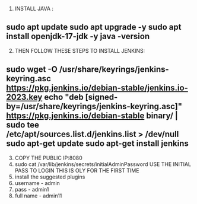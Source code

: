 1) INSTALL JAVA :

sudo apt update
sudo apt upgrade -y
sudo apt install openjdk-17-jdk -y
java -version
--------------------------------------------------------------------
2) THEN FOLLOW THESE STEPS TO INSTALL JENKINS: 

sudo wget -O /usr/share/keyrings/jenkins-keyring.asc \
  https://pkg.jenkins.io/debian-stable/jenkins.io-2023.key
echo "deb [signed-by=/usr/share/keyrings/jenkins-keyring.asc]" \
  https://pkg.jenkins.io/debian-stable binary/ | sudo tee \
  /etc/apt/sources.list.d/jenkins.list > /dev/null
sudo apt-get update
sudo apt-get install jenkins
----------------------------------------------------------------------

3) COPY THE PUBLIC IP:8080
4) sudo cat /var/lib/jenkins/secrets/initialAdminPassword USE THE INITIAL PASS TO LOGIN THIS IS OLY FOR THE FIRST TIME
5) install the suggested plugins
6) username - admin
7) pass - admin1
8) full name - admin11

